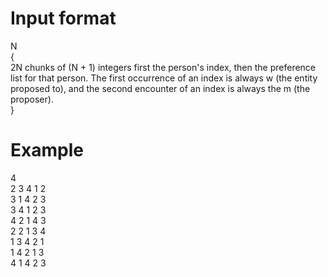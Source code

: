 # Input format

N  
{  
    2N chunks of (N + 1) integers first the person's index, then the preference list for that person. The first occurrence of an index is always w (the entity proposed to), and the second encounter of an index is always the m (the proposer).  
}  

# Example

4  
2 3 4 1 2  
3 1 4 2 3  
3 4 1 2 3  
4 2 1 4 3  
2 2 1 3 4  
1 3 4 2 1  
1 4 2 1 3  
4 1 4 2 3  